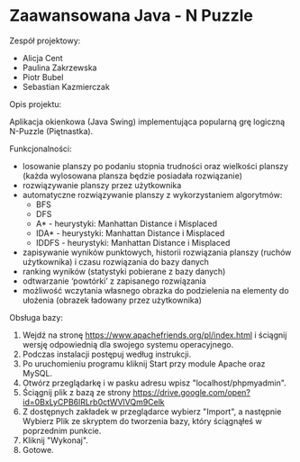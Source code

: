 # Zaawansowana Java - N Puzzle

Zespół projektowy:

- Alicja Cent
- Paulina Zakrzewska
- Piotr Bubel
- Sebastian Kazmierczak

Opis projektu:

Aplikacja okienkowa (Java Swing) implementująca popularną grę logiczną N-Puzzle (Piętnastka).

Funkcjonalności:
- losowanie planszy po podaniu stopnia trudności oraz wielkości planszy (każda wylosowana plansza będzie posiadała rozwiązanie)
- rozwiązywanie planszy przez użytkownika
- automatyczne rozwiązywanie planszy z wykorzystaniem algorytmów:
	- BFS
	- DFS
  - A* - heurystyki: Manhattan Distance i Misplaced
  - IDA* - heurystyki: Manhattan Distance i Misplaced
  - IDDFS - heurystyki: Manhattan Distance i Misplaced
- zapisywanie wyników punktowych, historii rozwiązania planszy (ruchów użytkownika) i czasu rozwiązania do bazy danych
- ranking wyników (statystyki pobierane z bazy danych)
- odtwarzanie ‘powtórki’ z zapisanego rozwiązania
- możliwość wczytania własnego obrazka do podzielenia na elementy do ułożenia (obrazek ładowany przez użytkownika)

Obsługa bazy:
1. Wejdź na stronę https://www.apachefriends.org/pl/index.html i ściągnij wersję odpowiednią dla swojego systemu operacyjnego.
2. Podczas instalacji postępuj według instrukcji.
3. Po uruchomieniu programu kliknij Start przy module Apache oraz MySQL.
4. Otwórz przeglądarkę i w pasku adresu wpisz "localhost/phpmyadmin".
5. Ściągnij plik z bazą ze strony https://drive.google.com/open?id=0BxLyCPB6lRLrb0ctWVlVQm9Celk
6. Z dostępnych zakładek w przeglądarce wybierz "Import", a następnie Wybierz Plik ze skryptem do tworzenia bazy, który ściągnąłeś w poprzednim punkcie.
7. Kliknij "Wykonaj".
8. Gotowe.